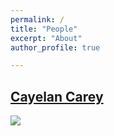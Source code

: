 ```yaml
---
permalink: /
title: "People"
excerpt: "About"
author_profile: true

---
```


## [Cayelan Carey](https://carey.biol.vt.edu/)
![](ccc.jpg)